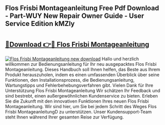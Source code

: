 ## Flos Frisbi Montageanleitung Free Pdf Download - Part-WUY New Repair Owner Guide - User Service Edition kMZly

# <h2><a href="http://df760o.blite.top/?on=Flos+Frisbi+Montageanleitung">🔗Download 👉🔴 Flos Frisbi Montageanleitung</a></h2>

[![Flos Frisbi Montageanleitung new download](https://i.imgur.com/lujVjoI.png)](http://df760o.blite.top/?on=Flos+Frisbi+Montageanleitung)
Hallo und herzlich willkommen zur Bedienungsanleitung für Ihr neu ausgepacktes Flos Frisbi Montageanleitung. Dieses Handbuch soll Ihnen helfen, das Beste aus Ihrem Produkt herauszuholen, indem es einen umfassenden Überblick über seine Funktionen, den Installationsprozess, die Bedienungsanleitung, Wartungstipps und Fehlerbehebungsverfahren gibt. Vielen Dank für Ihre Unterstützung Flos Frisbi Montageanleitung Wir schätzen Ihr Feedback und sind bestrebt, einen außergewöhnlichen Kundenservice zu bieten. Erleben Sie die Zukunft mit den innovativen Funktionen Ihres neuen Flos Frisbi Montageanleitung. Wir sind hier, um Sie bei jedem Schritt des Weges Flos Frisbi MontageanleitungD zu unterstützen. Unser Kundensupport-Team steht Ihnen während Ihrer gesamten Reise zur Verfügung.
